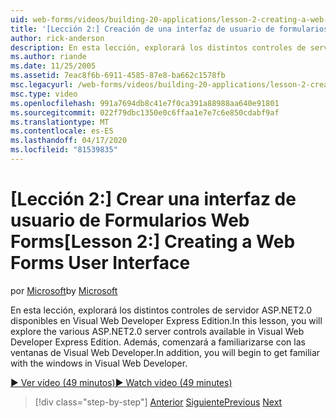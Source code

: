 ```yaml
---
uid: web-forms/videos/building-20-applications/lesson-2-creating-a-web-forms-user-interface
title: '[Lección 2:] Creación de una interfaz de usuario de formularios Web Forms ( Web Forms) Microsoft Docs'
author: rick-anderson
description: En esta lección, explorará los distintos controles de servidor ASP.NET&#160;2.0 disponibles en Visual Web Developer Express Edition. Además, comenzarás...
ms.author: riande
ms.date: 11/25/2005
ms.assetid: 7eac8f6b-6911-4585-87e8-ba662c1578fb
msc.legacyurl: /web-forms/videos/building-20-applications/lesson-2-creating-a-web-forms-user-interface
msc.type: video
ms.openlocfilehash: 991a7694db8c41e7f0ca391a88988aa640e91801
ms.sourcegitcommit: 022f79dbc1350e0c6ffaa1e7e7c6e850cdabf9af
ms.translationtype: MT
ms.contentlocale: es-ES
ms.lasthandoff: 04/17/2020
ms.locfileid: "81539835"
---
```

# <a name="lesson-2-creating-a-web-forms-user-interface"></a><span data-ttu-id="a8cb8-104">[Lección 2:] Crear una interfaz de usuario de Formularios Web Forms</span><span class="sxs-lookup"><span data-stu-id="a8cb8-104">[Lesson 2:] Creating a Web Forms User Interface</span></span>

<span data-ttu-id="a8cb8-105">por [Microsoft](https://github.com/microsoft)</span><span class="sxs-lookup"><span data-stu-id="a8cb8-105">by [Microsoft](https://github.com/microsoft)</span></span>

<span data-ttu-id="a8cb8-106">En esta lección, explorará los distintos controles de servidor ASP.NET2.0 disponibles en Visual Web Developer Express Edition.</span><span class="sxs-lookup"><span data-stu-id="a8cb8-106">In this lesson, you will explore the various ASP.NET2.0 server controls available in Visual Web Developer Express Edition.</span></span> <span data-ttu-id="a8cb8-107">Además, comenzará a familiarizarse con las ventanas de Visual Web Developer.</span><span class="sxs-lookup"><span data-stu-id="a8cb8-107">In addition, you will begin to get familiar with the windows in Visual Web Developer.</span></span>

[<span data-ttu-id="a8cb8-108">&#9654; Ver vídeo (49 minutos)</span><span class="sxs-lookup"><span data-stu-id="a8cb8-108">&#9654; Watch video (49 minutes)</span></span>](https://channel9.msdn.com/Blogs/ASP-NET-Site-Videos/lesson-2-creating-a-web-forms-user-interface)

> [!div class="step-by-step"]
> <span data-ttu-id="a8cb8-109">[Anterior](lesson-1-getting-started-with-visual-web-developer-express.md)
> [Siguiente](lesson-3-understanding-more-about-events-and-postback.md)</span><span class="sxs-lookup"><span data-stu-id="a8cb8-109">[Previous](lesson-1-getting-started-with-visual-web-developer-express.md)
[Next](lesson-3-understanding-more-about-events-and-postback.md)</span></span>
